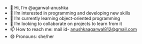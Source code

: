 - 👋 Hi, I’m @agarwal-anushka
- 👀 I’m interested in programming and developing new skills
- 🌱 I’m currently learning object-oriented programming
- 💞️ I’m looking to collaborate on projects to learn from it
- 📫 How to reach me: mail id- anushkaagarwal812@gmail.com
- 😄 Pronouns: she/her

<!---
agarwal-anushka/agarwal-anushka is a ✨ special ✨ repository because its `README.md` (this file) appears on your GitHub profile.
You can click the Preview link to take a look at your changes.
--->
